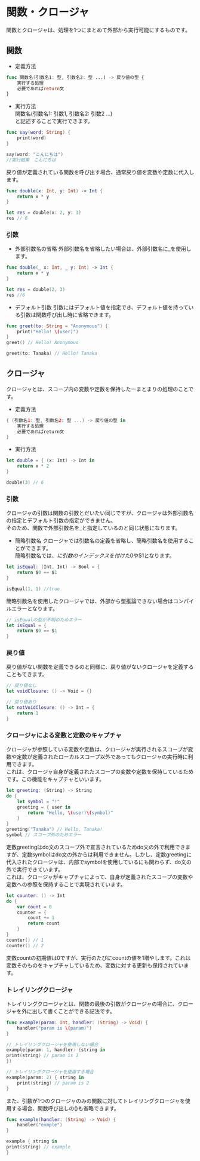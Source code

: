 # 関数・クロージャ
関数とクロージャは、処理を1つにまとめて外部から実行可能にするものです。

## 関数
- 定義方法
```Swift
func 関数名(引数名1: 型, 引数名2: 型 ...) -> 戻り値の型 {
    実行する処理
    必要であればreturn文
}
```

- 実行方法  
関数名(引数名1: 引数1, 引数名2: 引数2 ...)  
と記述することで実行できます。
```Swift
func say(word: String) {
    print(word)
}

say(word: "こんにちは")
//実行結果　こんにちは
```

戻り値が定義されている関数を呼び出す場合、通常戻り値を変数や定数に代入します。
```Swift
func double(x: Int, y: Int) -> Int {
    return x * y
}

let res = double(x: 2, y: 3)
res // 6
```

### 引数

- 外部引数名の省略
外部引数名を省略したい場合は、外部引数名に_を使用します。
```Swift
func double(_ x: Int, _ y: Int) -> Int {
    return x * y
}

let res = double(2, 3)
res //6
```

- デフォルト引数
引数にはデフォルト値を指定でき、デフォルト値を持っている引数は関数呼び出し時に省略できます。
```Swift
func greet(to: String = "Anonymous") {
    print("Hello! \(user)")
}
greet() // Hello! Anonymous

greet(to: Tanaka) // Hello! Tanaka
```

## クロージャ
クロージャとは、スコープ内の変数や定数を保持した一まとまりの処理のことです。

- 定義方法

```Swift
{ (引数名1: 型, 引数名2: 型 ...) -> 戻り値の型 in
    実行する処理
    必要であればreturn文
}
```

- 実行方法

```Swift
let double = { (x: Int) -> Int in
    return x * 2
}

double(3) // 6
```

### 引数
クロージャの引数は関数の引数とだいたい同じですが、クロージャは外部引数名の指定とデフォルト引数の指定ができません。  
そのため、関数で外部引数名を_と指定しているのと同じ状態になります。

- 簡略引数名
クロージャでは引数名の定義を省略し、簡略引数名を使用することができます。  
簡略引数名では、$に引数のインデックスを付けた$0や$1となります。
```Swift
let isEqual: (Int, Int) -> Bool = {
    return $0 == $1
}

isEqual(1, 1) //true
```

簡略引数名を使用したクロージャでは、外部から型推論できない場合はコンパイルエラーとなります。
```Swift
// isEqualの型が不明のためエラー
let isEqual = {
    return $0 == $1
}
```

### 戻り値
戻り値がない関数を定義できるのと同様に、戻り値がないクロージャを定義することもできます。
```Swift
// 戻り値なし
let voidClosure: () -> Void = {}

// 戻り値あり
let notVoidClosure: () -> Int = {
    return 1
}
```

### クロージャによる変数と定数のキャプチャ
クロージャが参照している変数や定数は、クロージャが実行されるスコープが変数や定数が定義されたローカルスコープ以外であってもクロージャの実行時に利用できます。  
これは、クロージャ自身が定義されたスコープの変数や定数を保持しているためです。この機能をキャプチャといいます。
```Swift
let greeting: (String) -> String
do {
    let symbol = "!"
    greeting = { user in
        return "Hello, \(user)\(symbol)"
    }
}
greeting("Tanaka") // Hello, Tanaka!
symbol // スコープ外のためエラー
```

定数greetingはdo文のスコープ外で宣言されているためdo文の外で利用できますが、定数symbolはdo文の外からは利用できません。しかし、定数greetingに代入されたクロージャは、内部でsymbolを使用しているにも関わらず、do文の外で実行できています。  
これは、クロージャがキャプチャによって、自身が定義されたスコープの変数や定数への参照を保持することで実現されています。

```Swift
let counter: () -> Int
do {
    var count = 0
    counter = {
        count += 1
        return count
    }
}
counter() // 1
counter() // 2
```
変数countの初期値は0ですが、実行のたびにcountの値を1増やします。これは変数そのものをキャプチャしているため、変数に対する更新も保持されています。

### トレイリングクロージャ
トレイリングクロージャとは、関数の最後の引数がクロージャの場合に、クロージャを外に出して書くことができる記法です。
```Swift
func example(param: Int, handler: (String) -> Void) {
    handler("param is \(param)")
}

// トレイリングクロージャを使用しない場合
example(param: 1, handler: {string in
print(string) // param is 1
})

// トレイリングクロージャを使用する場合
example(param: 2) { string in 
    print(string) // param is 2
}
```
また、引数が1つのクロージャのみの関数に対してトレイリングクロージャを使用する場合、関数呼び出しの()も省略できます。
```Swift
func example(handler: (String) -> Void) {
    handler("exmple")
}

example { string in
print(string) // example
}
```